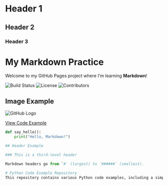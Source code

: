 # Header 1
## Header 2
### Header 3
# My Markdown Practice

Welcome to my GitHub Pages project where I'm learning **Markdown**!

![Build Status](https://img.shields.io/badge/build-passing-green)
![License](https://img.shields.io/badge/license-MIT-blue)
![Contributors](https://img.shields.io/github/contributors/your-username/your-repo)

## Image Example

![GitHub Logo](https://github.githubassets.com/images/modules/logos_page/GitHub-Mark.png)

[View Code Example](#code-example)

```python
def say_hello():
    print("Hello, Markdown!")

## Header Example

### This is a third-level header

Markdown headers go from `#` (largest) to `######` (smallest).

# Python Code Example Repository
This repository contains various Python code examples, including a simple example of how to print "Hello, Markdown!" to the console.
